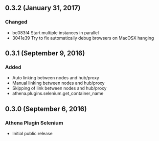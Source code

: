 ## 0.3.2 (January 31, 2017)

### Changed
- bc083f4 Start multiple instances in parallel
- 3041e39 Try to fix automatically debug browsers on MacOSX hanging

## 0.3.1 (September 9, 2016)

### Added

- Auto linking between nodes and hub/proxy
- Manual linking between nodes and hub/proxy
- Skipping of link between nodes and hub/proxy
- athena.plugins.selenium.get_container_name

## 0.3.0 (September 6, 2016)

### Athena Plugin Selenium

- Initial public release
